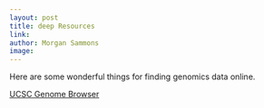 ```yaml
---
layout: post
title: deep Resources
link: 
author: Morgan Sammons
image: 
---
```


Here are some wonderful things for finding genomics data online. 

[UCSC Genome Browser](www.genome.ucsc.edu) 